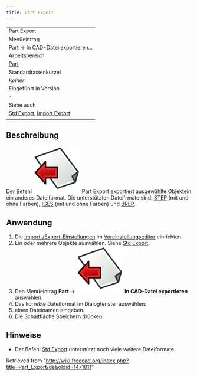 ```yaml
---
title: Part Export
---
```


|                                                                                                     |
| --------------------------------------------------------------------------------------------------- |
| Part Export                                                                                         |
| Menüeintrag                                                                                         |
| Part → In CAD-Datei exportieren...                                                                  |
| Arbeitsbereich                                                                                      |
| [Part](/Part_Workbench/de "Part Workbench/de")                                                      |
| Standardtastenkürzel                                                                                |
| _Keiner_                                                                                            |
| Eingeführt in Version                                                                               |
| -                                                                                                   |
| Siehe auch                                                                                          |
| [Std Export](/Std_Export/de "Std Export/de"), [Import Export](/Import_Export/de "Import Export/de") |
|                                                                                                     |

## Beschreibung

Der Befehl ![](/src/assets/images/Part_Export.svg) Part Export exportiert ausgewählte Objektein ein anderes Dateiformat. Die unterstützten Dateifrmate sind: [STEP](http://en.wikipedia.org/wiki/Step_file) (mit und ohne Farben), [IGES](http://en.wikipedia.org/wiki/IGES) (mit und ohne Farben) und [BREP](http://en.wikipedia.org/wiki/BREP).

## Anwendung

1. Die [Import-/Export-Einstellungen](/Import_Export_Preferences/de "Import Export Preferences/de") im [Voreinstellungseditor](/Preferences_Editor/de "Preferences Editor/de") einrichten.
2. Ein oder mehrere Objekte auswählen. Siehe [Std Export](/Std_Export/de#Anwendung "Std Export/de").
3. Den Menüeintrag **Part → ![](/src/assets/images/Part_Export.svg) In CAD-Datei exportieren** auswählen.
4. Das korrekte Dateiformat im Dialogfenster auswählen.
5. einen Dateinamen eingeben.
6. Die Schaltfläche Speichern drücken.

## Hinweise

- Der Befehl [Std Export](/Std_Export/de "Std Export/de") unterstützt noch viele weitere Dateiformate.

Retrieved from "<http://wiki.freecad.org/index.php?title=Part_Export/de&oldid=1471811>"
